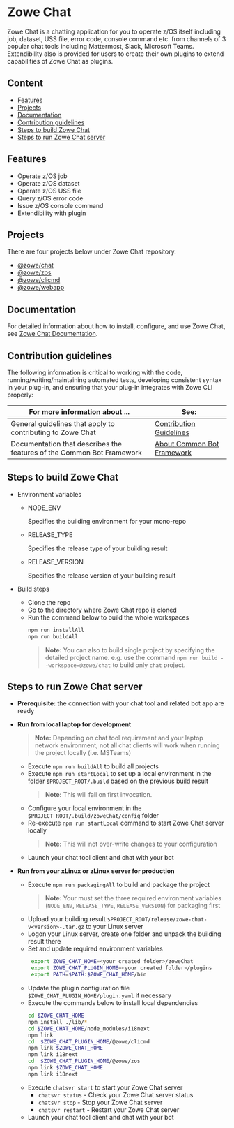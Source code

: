 # Zowe Chat

Zowe Chat is a chatting application for you to operate z/OS itself including job, dataset, USS file, error code, console command etc. from channels of 3 popular chat tools including Mattermost, Slack, Microsoft Teams. Extendibility also is provided for users to create their own plugins to extend capabilities of Zowe Chat as plugins.

## Content
  - [Features](#features)
  - [Projects](#projects)
  - [Documentation](#documentation)
  - [Contribution guidelines](#contribution-guidelines)
  - [Steps to build Zowe Chat](#steps-to-build-zowe-chat)
  - [Steps to run Zowe Chat server](#steps-to-run-zowe-chat-server)


## Features
* Operate z/OS job
* Operate z/OS dataset
* Operate z/OS USS file
* Query z/OS error code
* Issue z/OS console command
* Extendibility with plugin
  
## Projects
There are four projects below under Zowe Chat repository.
* [@zowe/chat](https://github.com/zowe/zowe-chat/blob/main/packages/chat/README.md)
* [@zowe/zos](https://github.com/zowe/zowe-chat/blob/main/packages/zos/README.md)
* [@zowe/clicmd](https://github.com/zowe/zowe-chat/blob/main/packages/clicmd/README.md)
* [@zowe/webapp](https://github.com/zowe/zowe-chat/blob/main/packages/webapp/README.md)

## Documentation

For detailed information about how to install, configure, and use Zowe Chat, see [Zowe Chat Documentation](https://TBD/). 

## Contribution guidelines
The following information is critical to working with the code, running/writing/maintaining automated tests, developing consistent syntax in your plug-in, and ensuring that your plug-in integrates with Zowe CLI properly:

| For more information about ... | See: |
| ------------------------------ | ----- |
| General guidelines that apply to contributing to Zowe Chat | [Contribution Guidelines](./CONTRIBUTING.md) |
| Documentation that describes the features of the Common Bot Framework | [About Common Bot Framework](https://github.com/zowe/zowe-chat/blob/main/packages/commonbot/README.md) |

## Steps to build Zowe Chat
* Environment variables
  * NODE_ENV

    Specifies the building environment for your mono-repo

  * RELEASE_TYPE

    Specifies the release type of your building result

  * RELEASE_VERSION

    Specifies the release version of your building result

* Build steps
  * Clone the repo
  * Go to the directory where Zowe Chat repo is cloned
  * Run the command below to build the whole workspaces
    ```sh
    npm run installAll
    npm run buildAll
    ```
    > **Note:** You can also to build single project by specifying the detailed project name. e.g. use the command `npm run build --workspace=@zowe/chat` to build only `chat` project.

## Steps to run Zowe Chat server
* **Prerequisite:** the connection with your chat tool and related bot app are ready
* **Run from local laptop for development**

  > **Note:** Depending on chat tool requirement and your laptop network environment, not all chat clients will work when running the project locally (i.e. MSTeams)
  * Execute `npm run buildAll` to build all projects
  * Execute `npm run startLocal` to set up a local environment in the folder `$PROJECT_ROOT/.build` based on the previous build result
    > **Note:** This will fail on first invocation.
  * Configure your local environment in the `$PROJECT_ROOT/.build/zoweChat/config` folder
  * Re-execute `npm run startLocal` command to start Zowe Chat server locally
    > **Note:** This will not over-write changes to your configuration
  * Launch your chat tool client and chat with your bot
* **Run from your xLinux or zLinux server for production**
  * Execute `npm run packagingAll` to build and package the project<br>
    > **Note:** Your must set the three required environment variables (`NODE_ENV`, `RELEASE_TYPE`, `RELEASE_VERSION`) for packaging first
  * Upload your building result `$PROJECT_ROOT/release/zowe-chat-v<version>-.tar.gz` to your Linux server
  * Logon your Linux server, create one folder and unpack the building result there
  * Set and update required environment variables
    ```sh
     export ZOWE_CHAT_HOME=<your created folder>/zoweChat
     export ZOWE_CHAT_PLUGIN_HOME=<your created folder>/plugins
     export PATH=$PATH:$ZOWE_CHAT_HOME/bin
    ```
  * Update the plugin configuration file `$ZOWE_CHAT_PLUGIN_HOME/plugin.yaml` if necessary
  * Execute the commands below to install local dependencies
    ```sh
    cd $ZOWE_CHAT_HOME
    npm install ./lib/*
    cd $ZOWE_CHAT_HOME/node_modules/i18next
    npm link
    cd  $ZOWE_CHAT_PLUGIN_HOME/@zowe/clicmd
    npm link $ZOWE_CHAT_HOME
    npm link i18next
    cd  $ZOWE_CHAT_PLUGIN_HOME/@zowe/zos
    npm link $ZOWE_CHAT_HOME
    npm link i18next
    ```
  * Execute `chatsvr start` to start your Zowe Chat server
    * `chatsvr status`  - Check your Zowe Chat server status
    * `chatsvr stop`    - Stop your Zowe Chat server
    * `chatsvr restart` - Restart your Zowe Chat server
  * Launch your chat tool client and chat with your bot
  